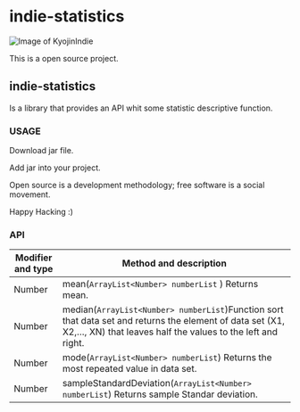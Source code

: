 # indie-statistics
![Image of KyojinIndie](https://github.com/kyojinindie/indie-statistics/kyojinIndie.png)


This is a open source project.

## **indie-statistics**

Is a library that provides an API whit some statistic descriptive function.

### **USAGE**

Download jar file.

Add jar into your project.

Open source is a development methodology; free software is a social movement.

Happy Hacking :)

### **API**

Modifier and type | Method and description
------------ | -------------
Number | mean(`ArrayList<Number> numberList` ) Returns mean.
Number | median(`ArrayList<Number> numberList`)Function sort that data set and returns the element of data set (X1, X2,…, XN) that leaves half the values to the left and right.
Number | mode(`ArrayList<Number> numberList`) Returns the most repeated value in data set.
Number | sampleStandardDeviation(`ArrayList<Number> numberList`) Returns sample Standar deviation.
